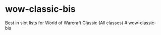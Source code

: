 # wow-classic-bis
Best in slot lists for World of Warcraft Classic (All classes)
#   w o w - c l a s s i c - b i s  
 